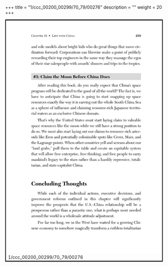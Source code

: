 +++
title = "1/ccc_00200_00299/70_79/00276"
description = ""
weight = 20
+++

<table style="border:2px solid black;max-width:800px;max-height:800px;" 
><tr><td>
<img class="center-fit-jpg"
src="/jpg_/out_jpg_dbc_276.jpg">
1/ccc_00200_00299/70_79/00276
</img></td></tr></table>
